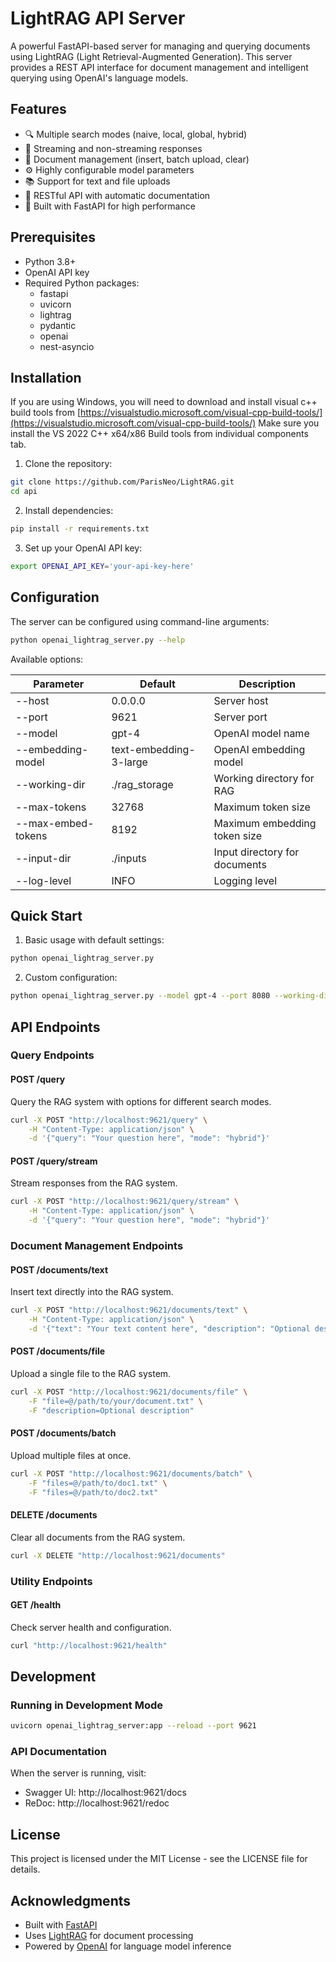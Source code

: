 
# LightRAG API Server

A powerful FastAPI-based server for managing and querying documents using LightRAG (Light Retrieval-Augmented Generation). This server provides a REST API interface for document management and intelligent querying using OpenAI's language models.

## Features

- 🔍 Multiple search modes (naive, local, global, hybrid)
- 📡 Streaming and non-streaming responses
- 📝 Document management (insert, batch upload, clear)
- ⚙️ Highly configurable model parameters
- 📚 Support for text and file uploads
- 🔧 RESTful API with automatic documentation
- 🚀 Built with FastAPI for high performance

## Prerequisites

- Python 3.8+
- OpenAI API key
- Required Python packages:
  - fastapi
  - uvicorn
  - lightrag
  - pydantic
  - openai
  - nest-asyncio

## Installation
If you are using Windows, you will need to download and install visual c++ build tools from [https://visualstudio.microsoft.com/visual-cpp-build-tools/](https://visualstudio.microsoft.com/visual-cpp-build-tools/)
Make sure you install the VS 2022 C++ x64/x86 Build tools from individual components tab.

1. Clone the repository:
```bash
git clone https://github.com/ParisNeo/LightRAG.git
cd api
```

2. Install dependencies:
```bash
pip install -r requirements.txt
```

3. Set up your OpenAI API key:
```bash
export OPENAI_API_KEY='your-api-key-here'
```

## Configuration

The server can be configured using command-line arguments:

```bash
python openai_lightrag_server.py --help
```

Available options:

| Parameter | Default | Description |
|-----------|---------|-------------|
| --host | 0.0.0.0 | Server host |
| --port | 9621 | Server port |
| --model | gpt-4 | OpenAI model name |
| --embedding-model | text-embedding-3-large | OpenAI embedding model |
| --working-dir | ./rag_storage | Working directory for RAG |
| --max-tokens | 32768 | Maximum token size |
| --max-embed-tokens | 8192 | Maximum embedding token size |
| --input-dir | ./inputs | Input directory for documents |
| --log-level | INFO | Logging level |

## Quick Start

1. Basic usage with default settings:
```bash
python openai_lightrag_server.py
```

2. Custom configuration:
```bash
python openai_lightrag_server.py --model gpt-4 --port 8080 --working-dir ./custom_rag
```

## API Endpoints

### Query Endpoints

#### POST /query
Query the RAG system with options for different search modes.

```bash
curl -X POST "http://localhost:9621/query" \
    -H "Content-Type: application/json" \
    -d '{"query": "Your question here", "mode": "hybrid"}'
```

#### POST /query/stream
Stream responses from the RAG system.

```bash
curl -X POST "http://localhost:9621/query/stream" \
    -H "Content-Type: application/json" \
    -d '{"query": "Your question here", "mode": "hybrid"}'
```

### Document Management Endpoints

#### POST /documents/text
Insert text directly into the RAG system.

```bash
curl -X POST "http://localhost:9621/documents/text" \
    -H "Content-Type: application/json" \
    -d '{"text": "Your text content here", "description": "Optional description"}'
```

#### POST /documents/file
Upload a single file to the RAG system.

```bash
curl -X POST "http://localhost:9621/documents/file" \
    -F "file=@/path/to/your/document.txt" \
    -F "description=Optional description"
```

#### POST /documents/batch
Upload multiple files at once.

```bash
curl -X POST "http://localhost:9621/documents/batch" \
    -F "files=@/path/to/doc1.txt" \
    -F "files=@/path/to/doc2.txt"
```

#### DELETE /documents
Clear all documents from the RAG system.

```bash
curl -X DELETE "http://localhost:9621/documents"
```

### Utility Endpoints

#### GET /health
Check server health and configuration.

```bash
curl "http://localhost:9621/health"
```

## Development

### Running in Development Mode

```bash
uvicorn openai_lightrag_server:app --reload --port 9621
```

### API Documentation

When the server is running, visit:
- Swagger UI: http://localhost:9621/docs
- ReDoc: http://localhost:9621/redoc

## License

This project is licensed under the MIT License - see the LICENSE file for details.

## Acknowledgments

- Built with [FastAPI](https://fastapi.tiangolo.com/)
- Uses [LightRAG](https://github.com/HKUDS/LightRAG) for document processing
- Powered by [OpenAI](https://openai.com/) for language model inference

